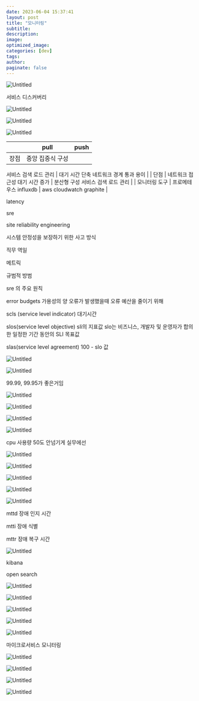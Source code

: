 ```yaml
---
date: 2023-06-04 15:37:41
layout: post
title: "모니터링"
subtitle:
description:
image:
optimized_image:
categories: [dev]
tags:
author:
paginate: false
---
```

![Untitled](https://s3-us-west-2.amazonaws.com/secure.notion-static.com/b4c2d89d-c76e-4b2f-80e3-f48142516706/Untitled.png)

서비스 디스커버리

![Untitled](https://s3-us-west-2.amazonaws.com/secure.notion-static.com/78512902-0dae-4f54-9945-f4e89869741f/Untitled.png)

![Untitled](https://s3-us-west-2.amazonaws.com/secure.notion-static.com/099aa22c-f575-41c7-8ee8-3450115cba7a/Untitled.png)

![Untitled](https://s3-us-west-2.amazonaws.com/secure.notion-static.com/d0a68edd-b220-4806-a41c-eebe5780fbbe/Untitled.png)

|  | pull | push |
| --- | --- | --- |
| 장점 | 중앙 집중식 구성
서비스 검색
로드 관리 | 대기 시간 단축
네트워크 경계 통과 용이 |
| 단점 | 네트워크 접근성
대기 시간 증가 | 분산형 구성
서비스 검색
로드 관리 |
| 모니터링 도구 | 프로메테우스
influxdb | aws cloudwatch
graphite |

latency

sre

site reliability engineering

시스템 안정성을 보장하기 위한 사고 방식

직무 역일

메트릭

규범적 방범

sre 의 주요 원칙

error budgets 가용성의 양 오류가 발생했을때 오류 예산을 줄이기 위해

scls (service level indicator) 대기시간

slos(service level objective) sli의 지표값 slo는 비즈니스, 개발자 및 운영자가 합의한 일정한 기간 동안의 SLI 목표값

slas(service level agreement) 100 - slo 값

![Untitled](https://s3-us-west-2.amazonaws.com/secure.notion-static.com/d477c67c-1b15-4255-b77c-7ccf55c251b5/Untitled.png)

![Untitled](https://s3-us-west-2.amazonaws.com/secure.notion-static.com/237dc77e-e07e-4c52-adb1-ea1891170bcf/Untitled.png)

99.99, 99.95가 좋은거임

![Untitled](https://s3-us-west-2.amazonaws.com/secure.notion-static.com/5211d7c2-ae5c-41f0-a48c-bc880ef1d080/Untitled.png)

![Untitled](https://s3-us-west-2.amazonaws.com/secure.notion-static.com/cdd09c5b-d563-457d-acf0-a49990008bba/Untitled.png)

![Untitled](https://s3-us-west-2.amazonaws.com/secure.notion-static.com/3f496a41-c338-41d6-a0ea-ada96674a052/Untitled.png)

![Untitled](https://s3-us-west-2.amazonaws.com/secure.notion-static.com/5d5ccdb2-8349-48e6-b144-39acbcf9bf70/Untitled.png)

cpu 사용량 50도 안넘기게 실무에선

![Untitled](https://s3-us-west-2.amazonaws.com/secure.notion-static.com/83883431-b817-43c8-aaf9-cb4786da44af/Untitled.png)

![Untitled](https://s3-us-west-2.amazonaws.com/secure.notion-static.com/1b13d38c-ea76-43f8-a9f1-aafa3b22615f/Untitled.png)

![Untitled](https://s3-us-west-2.amazonaws.com/secure.notion-static.com/ee186bcb-f7f1-4189-a98e-2af57132bea5/Untitled.png)

![Untitled](https://s3-us-west-2.amazonaws.com/secure.notion-static.com/b69e7696-0d61-488c-9f12-3f15bad189dc/Untitled.png)

![Untitled](https://s3-us-west-2.amazonaws.com/secure.notion-static.com/85ffbc0b-3fb1-4a9c-8506-52be14d8b667/Untitled.png)

mttd 장애 인지 시간

mtti 장애 식별

mttr 장애 복구 시간

![Untitled](https://s3-us-west-2.amazonaws.com/secure.notion-static.com/6066d7ed-4084-44f3-80eb-7bf3ba7f982d/Untitled.png)

kibana 

open search

![Untitled](https://s3-us-west-2.amazonaws.com/secure.notion-static.com/c1eb84cb-75d0-4e10-b470-e99aa88dcc88/Untitled.png)

![Untitled](https://s3-us-west-2.amazonaws.com/secure.notion-static.com/7081f4a7-a74c-49f2-9541-25276e9ac3ce/Untitled.png)

![Untitled](https://s3-us-west-2.amazonaws.com/secure.notion-static.com/dc7860b3-6a6c-4603-b5d6-1173e3320dd1/Untitled.png)

![Untitled](https://s3-us-west-2.amazonaws.com/secure.notion-static.com/3d9b031c-8022-45ea-b18e-0dbe4f3573b0/Untitled.png)

![Untitled](https://s3-us-west-2.amazonaws.com/secure.notion-static.com/a40e32b3-accf-44ef-87cc-9e7c27c79eac/Untitled.png)

마이크로서비스 모니터링

![Untitled](https://s3-us-west-2.amazonaws.com/secure.notion-static.com/6ca71527-f162-4a7b-85c8-ea2bc7c2d4ad/Untitled.png)

![Untitled](https://s3-us-west-2.amazonaws.com/secure.notion-static.com/95229959-e98a-4161-ab41-8c14de1bca4e/Untitled.png)

![Untitled](https://s3-us-west-2.amazonaws.com/secure.notion-static.com/c9d50476-6be0-4874-a4f3-2d18ebcef8d8/Untitled.png)

![Untitled](https://s3-us-west-2.amazonaws.com/secure.notion-static.com/65c7b714-ac7f-42f9-a4f1-01f87f35766b/Untitled.png)